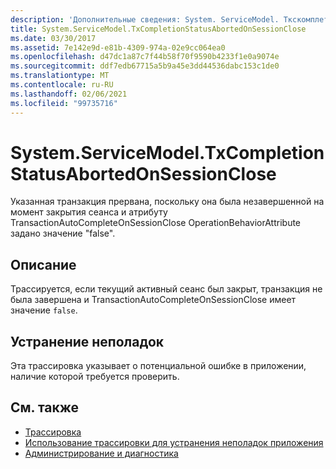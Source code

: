 ```yaml
---
description: 'Дополнительные сведения: System. ServiceModel. Ткскомплетионстатусабортедонсессионклосе'
title: System.ServiceModel.TxCompletionStatusAbortedOnSessionClose
ms.date: 03/30/2017
ms.assetid: 7e142e9d-e81b-4309-974a-02e9cc064ea0
ms.openlocfilehash: d47dc1a87c7f44b58f70f9590b4233f1e0a9074e
ms.sourcegitcommit: ddf7edb67715a5b9a45e3dd44536dabc153c1de0
ms.translationtype: MT
ms.contentlocale: ru-RU
ms.lasthandoff: 02/06/2021
ms.locfileid: "99735716"
---
```

# <a name="systemservicemodeltxcompletionstatusabortedonsessionclose"></a>System.ServiceModel.TxCompletionStatusAbortedOnSessionClose

Указанная транзакция прервана, поскольку она была незавершенной на момент закрытия сеанса и атрибуту TransactionAutoCompleteOnSessionClose OperationBehaviorAttribute задано значение "false".  
  
## <a name="description"></a>Описание  

 Трассируется, если текущий активный сеанс был закрыт, транзакция не была завершена и TransactionAutoCompleteOnSessionClose имеет значение `false`.  
  
## <a name="troubleshooting"></a>Устранение неполадок  

 Эта трассировка указывает о потенциальной ошибке в приложении, наличие которой требуется проверить.  
  
## <a name="see-also"></a>См. также

- [Трассировка](index.md)
- [Использование трассировки для устранения неполадок приложения](using-tracing-to-troubleshoot-your-application.md)
- [Администрирование и диагностика](../index.md)
